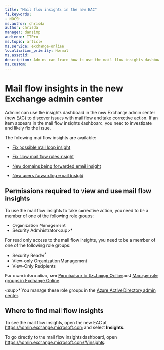 ```yaml
---
title: "Mail flow insights in the new EAC"
f1.keywords:
- NOCSH
ms.author: chrisda
author: chrisda
manager: dansimp
audience: ITPro
ms.topic: article
ms.service: exchange-online
localization_priority: Normal
ms.assetid:
description: Admins can learn how to use the mail flow insights dashboard in the new Exchange admin center to find and fix mail flow related issues.
ms.custom:
---
```


# Mail flow insights in the new Exchange admin center

Admins can use the insights dashboard in the new Exchange admin center (new EAC) to discover issues with mail flow and take corrective action. If an item appears in the mail flow insights dashboard, you need to investigate and likely fix the issue.

The following mail flow insights are available:

- [Fix possible mail loop insight](mfi-fix-possible-mail-loop-insight.md)

- [Fix slow mail flow rules insight](mfi-fix-slow-mail-flow-rules-insight.md)

- [New domains being forwarded email insight](mfi-new-domains-being-forwarded-email-insight.md)

- [New users forwarding email insight](mfi-new-users-forwarding-email-insight.md)

## Permissions required to view and use mail flow insights

To use the mail flow insights to take corrective action, you need to be a member of one of the following role groups:

- Organization Management
- Security Administrator<sup\>*</sup>

For read only access to the mail flow insights, you need to be a member of one of the following role groups:

- Security Reader<sup>\*</sup>
- View-only Organization Management
- View-Only Recipients

For more information, see [Permissions in Exchange Online](../../permissions-exo/permissions-exo.md) and [Manage role groups in Exchange Online](../../permissions-exo/role-groups.md).

<sup\>*</sup> You manage these role groups in the [Azure Active Directory admin center](https://aad.portal.azure.com).

## Where to find mail flow insights

To see the mail flow insights, open the new EAC at <https://admin.exchange.microsoft.com> and select **Insights**.

To go directly to the mail flow insights dashboard, open <https://admin.exchange.microsoft.com/#/insights>.

